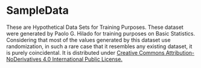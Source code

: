 # SampleData
These are Hypothetical Data Sets for Training Purposes. These dataset were generated by Paolo G. Hilado for training purposes on Basic Statistics. Considering
that most of the values generated by this dataset use randomization, in such a rare case that it resembles any existing dataset, it is purely 
coincidental. It is distributed under [Creative Commons Attribution-NoDerivatives 4.0 International Public License.](https://github.com/Dcroix/SampleData/blob/master/Creative%20Commons%20Attribution-NoDerivatives%204.0%20International%20Public%20License)
